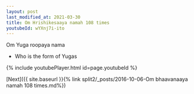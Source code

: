 ```yaml
---
layout: post
last_modified_at: 2021-03-30
title: Om Hrishikesaaya namah 108 times
youtubeId: wYXnj7i-ito
---
```

 
 
Om Yuga roopaya nama 
 
 -  Who is the form of Yugas 
 
  
 
  
 
 
 
 
 
 


{% include youtubePlayer.html id=page.youtubeId %}
 
[Next]({{ site.baseurl }}{% link  split2/_posts/2016-10-06-Om bhaavanaaya namah 108 times.md%})
 
